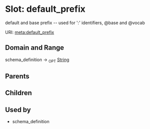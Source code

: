 
# Slot: default_prefix


default and base prefix -- used for ':' identifiers, @base and @vocab

URI: [meta:default_prefix](https://w3id.org/biolink/biolinkml/meta/default_prefix)


## Domain and Range

schema_definition ->  <sub>OPT</sub> [String](types/String.md)

## Parents


## Children


## Used by

 * schema_definition

